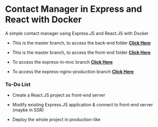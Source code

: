 # Contact Manager in Express and React with Docker

A simple contact manager using Express.JS and React.JS with Docker

* This is the master branch, to access the back-end folder **<a href="https://github.com/siicosmos/Contact-Manager-React-Express/tree/master/contact-manager-api" target="_blank">Click Here</a>**

* This is the master branch, to access the front-end folder **<a href="https://github.com/siicosmos/Contact-Manager-React-Express/tree/master/contact-manager-client" target="_blank">Click Here</a>**

* To access the express-in-mvc branch **<a href="https://github.com/siicosmos/Contact-Manager-React-Express/tree/express-in-mvc" target="_blank">Click Here</a>**

* To access the express-nginx-production branch **<a href="https://github.com/siicosmos/Contact-Manager-React-Express/tree/express-nginx-production" target="_blank">Click Here</a>**

### To-Do List

* Create a React.JS project as front-end server

* Modify existing Express.JS application & connect to front-end server (maybe in SSR)

* Deploy the whole project in production-like
